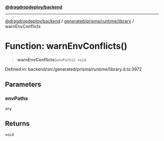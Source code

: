 [**@dragdropdeploy/backend**](../../../../../README.md)

***

[@dragdropdeploy/backend](../../../../../README.md) / [generated/prisma/runtime/library](../README.md) / warnEnvConflicts

# Function: warnEnvConflicts()

> **warnEnvConflicts**(`envPaths`): `void`

Defined in: backend/src/generated/prisma/runtime/library.d.ts:3972

## Parameters

### envPaths

`any`

## Returns

`void`
